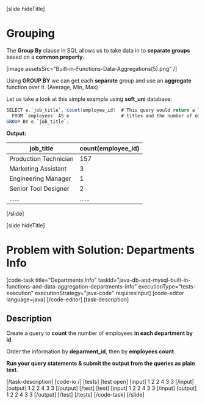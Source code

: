[slide hideTitle]

# Grouping

The **Group By** clause in SQL allows us to take data in to **separate groups** based on a **common property**.

[image assetsSrc="Built-in-Functions-Data-Aggregations(5).png" /]

Using **GROUP BY** we can get each **separate** group and use an **aggregate** function over it. (Average, Min, Max)

Let us take a look at this simple example using **soft_uni** database:

``` java
SELECT e.`job_title`, count(employee_id)  # This query would return a list of position 
  FROM `employees` AS e                   # titles and the number of employees assigned to each one of them.
GROUP BY e.`job_title`;
```

**Output:**

| job_title | count(employee_id) |
| --- | --- |
| Production Technician | 157 |
| Marketing Assistant | 3 |
| Engineering Manager | 1 |
| Senior Tool Designer | 2 |
| ...... | ...... |

[/slide]

[slide hideTitle]

# Problem with Solution: Departments Info
[code-task title="Departments Info" taskId="java-db-and-mysql-built-in-functions-and-data-aggregation-departments-info" executionType="tests-execution" executionStrategy="java-code" requiresInput]
[code-editor language=java]
[/code-editor]
[task-description]

## Description

Create a query to **count** the number of employees **in each department by id**. 

Order the information by **deparment_id**, then by **employees count**. 

**Run your query statements & submit the output from the queries as plain text**.

[/task-description]
[code-io /]
[tests]
[test open]
[input]
1
2
2
4
3
3
[/input]
[output]
1
2
2
4
3
3
[/output]
[/test]
[test]
[input]
1
2
2
4
3
3
[/input]
[output]
1
2
2
4
3
3
[/output]
[/test]
[/tests]
[/code-task]
[/slide]
